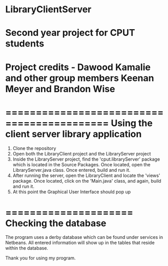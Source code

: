 # LibraryClientServer
# Second year project for CPUT students
# Project credits - Dawood Kamalie and other group members Keenan Meyer and Brandon Wise

===========================================
Using the client server library application
===========================================
1) Clone the repository
2) Open both the LibraryClient project and the LibraryServer project
3) Inside the LibraryServer project, find the 'cput.libraryServer' package which is located in the Source Packages. Once located, open the LibraryServer.java class. Once entered, build and run it.
4) After running the server, open the LibraryClient and locate the 'views' package. Once located, click on the 'Main.java' class, and again, build and run it. 
5) At this point the Graphical User Interface should pop up 

=====================
Checking the database
=====================
The program uses a derby database which can be found under services in Netbeans. All entered information will show up in the tables that reside within the database.

Thank you for using my program.
